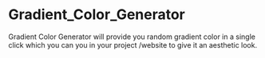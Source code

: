 # Gradient_Color_Generator
Gradient Color Generator  will provide you random gradient color in a single click which you can you in your project /website to give it an aesthetic look.
